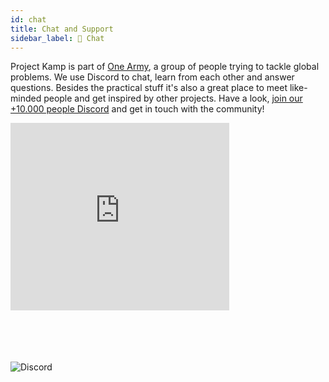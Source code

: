 ```yaml
---
id: chat
title: Chat and Support
sidebar_label: 💬 Chat
---
```



Project Kamp is part of [One Army](https://onearmy.earth), a group of people trying to tackle global problems. We use Discord to chat, learn from each other and answer questions. Besides the practical stuff it's also a great place to meet like-minded people and get inspired by other projects. Have a look, [join our +10.000 people Discord](https://discordapp.com/invite/rnx7m4t) and get in touch with the community!

<iframe src="https://discordapp.com/widget?id=586676777334865928&theme=dark" width="350" height="300" allowtransparency="true" frameborder="0"></iframe>




<br>
<br>

<br>
<br>
<br>

![Discord](assets/support/onearmy-banner.png)
